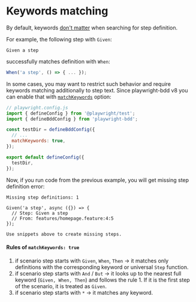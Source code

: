 # Keywords matching

By default, keywords [don't matter](https://cucumber.io/docs/gherkin/reference/#steps) when searching for step definition. 

For example, the following step with `Given`:
```gherkin
Given a step
```
successfully matches definition with `When`:
```js
When('a step', () => { ... });
```

In some cases, you may want to restrict such behavior and require keywords matching additionally to step text. Since playwright-bdd v8 you can enable that with [`matchKeywords`](configuration/options.md#matchkeywords) option:

```js
// playwright.config.js
import { defineConfig } from '@playwright/test';
import { defineBddConfig } from 'playwright-bdd';

const testDir = defineBddConfig({
  // ...
  matchKeywords: true,
});

export default defineConfig({
  testDir,
});
```
Now, if you run code from the previous example, you will get missing step definition error:
```
Missing step definitions: 1

Given('a step', async ({}) => {
  // Step: Given a step
  // From: features/homepage.feature:4:5
});

Use snippets above to create missing steps.
```

#### Rules of `matchKeywords: true`
1. if scenario step starts with `Given`, `When`, `Then` → it matches only definitions with the corresponding keyword or universal `Step` function.
2. if scenario step starts with `And` / `But` → it looks up to the nearest full keyword (`Given, When, Then`) and follows the rule 1. If it is the first step of the scenario, it is treated as `Given`.
3. if scenario step starts with `*` → it matches any keyword.

